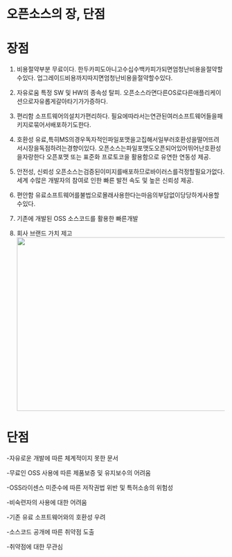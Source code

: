 오픈소스의 장, 단점
=====


장점
====

1. 비용절약부분
무료이다.
한두카피도아니고수십수백카피가되면엄청난비용을절약할수있다.
업그레이드비용까지따지면엄청난비용을절약할수있다.

2. 자유로움
특정 SW 및 HW의 종속성 탈피.
오픈소스라면다른OS로다른애플리케이션으로자유롭게갈아타기가가증하다.

3. 편리함
소프트웨어의설치가편리하다.
필요에따라서는연관된여러소프트웨어들을패키지로묶어서배포하기도한다.

4. 호환성
유료,특히MS의경우독자적인파일포맷을고집해서일부러호환성을떨어뜨려서시장을독점하려는경향이있다.
오픈소스는파일포맷도오픈되어있어뛰어난호환성을자랑한다
오픈포맷 또는 표준화 프로토코을 활용함으로 유연한 연동성 제공.

5. 안전성, 신뢰성
오픈소스는검증된이미지를배포하므로바이러스를걱정할필요가없다.
세계 수많은 개발자의 참여로 인한 빠른 발전 속도 및 높은 신뢰성 제공.

6. 편안함
유료소프트웨어를불법으로몰래사용한다는마음의부담없이당당하게사용할수있다.

7. 기존에 개발된 OSS 소스코드를 활용한 빠른개발

8. 회사 브랜드 가치 제고
<img width="600" height="400" src="./img/오픈소스의 의미.jpg"></img>



단점
====


-자유로운 개발에 따른 체계적이지 못한 문서

-무료인 OSS 사용에 따른 제품보증 및 유지보수의 어려움

-OSS라이센스 미준수에 따른 저작권법 위반 및 특허소송의 위험성

-비숙련자의 사용에 대한 어려움

-기존 유료 소프트웨어와의 호환성 우려

-소스코드 공개에 따른 취약점 도출

-취약점에 대한 무관심



